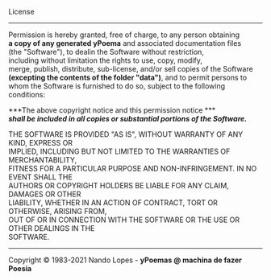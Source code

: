 License
___
Permission is hereby granted, free of charge, to any person obtaining  
**a copy of any generated yPoema** and associated documentation files  
(the "Software"), to dealin the Software without restriction,  
including without limitation the rights to use, copy, modify,  
merge, publish, distribute, sub-license, and/or sell copies of the Software  
**(excepting the contents of the folder "data")**, and to permit persons to  
whom the Software is furnished to do so, subject to the following conditions:  

***The above copyright notice and this permission notice ***  
***shall be included in all copies or substantial portions of the Software.***  

THE SOFTWARE IS PROVIDED "AS IS", WITHOUT WARRANTY OF ANY KIND, EXPRESS OR  
IMPLIED, INCLUDING BUT NOT LIMITED TO THE WARRANTIES OF MERCHANTABILITY,  
FITNESS FOR A PARTICULAR PURPOSE AND NON-INFRINGEMENT. IN NO EVENT SHALL THE  
AUTHORS OR COPYRIGHT HOLDERS BE LIABLE FOR ANY CLAIM, DAMAGES OR OTHER  
LIABILITY, WHETHER IN AN ACTION OF CONTRACT, TORT OR OTHERWISE, ARISING FROM,  
OUT OF OR IN CONNECTION WITH THE SOFTWARE OR THE USE OR OTHER DEALINGS IN THE  
SOFTWARE.  
___
Copyright © 1983-2021 Nando Lopes - **yPoemas @ machina de fazer Poesia**